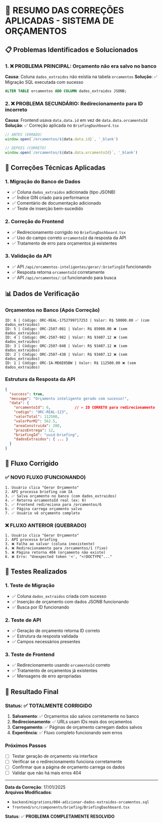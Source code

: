 # 🎯 RESUMO DAS CORREÇÕES APLICADAS - SISTEMA DE ORÇAMENTOS

## 📋 Problemas Identificados e Solucionados

### 1. ❌ **PROBLEMA PRINCIPAL**: Orçamento não era salvo no banco
**Causa**: Coluna `dados_extraidos` não existia na tabela `orcamentos`
**Solução**: ✅ Migração SQL executada com sucesso
```sql
ALTER TABLE orcamentos ADD COLUMN dados_extraidos JSONB;
```

### 2. ❌ **PROBLEMA SECUNDÁRIO**: Redirecionamento para ID incorreto
**Causa**: Frontend usava `data.data.id` em vez de `data.data.orcamentoId`
**Solução**: ✅ Correção aplicada no `BriefingDashboard.tsx`
```typescript
// ANTES (ERRADO)
window.open(`/orcamentos/${data.data.id}`, '_blank')

// DEPOIS (CORRETO)
window.open(`/orcamentos/${data.data.orcamentoId}`, '_blank')
```

## 🔧 Correções Técnicas Aplicadas

### 1. **Migração do Banco de Dados**
- ✅ Coluna `dados_extraidos` adicionada (tipo JSONB)
- ✅ Índice GIN criado para performance
- ✅ Comentário de documentação adicionado
- ✅ Teste de inserção bem-sucedido

### 2. **Correção do Frontend**
- ✅ Redirecionamento corrigido no `BriefingDashboard.tsx`
- ✅ Uso do campo correto `orcamentoId` da resposta da API
- ✅ Tratamento de erro para orçamentos já existentes

### 3. **Validação da API**
- ✅ API `/api/orcamentos-inteligentes/gerar/:briefingId` funcionando
- ✅ Resposta retorna `orcamentoId` corretamente
- ✅ API `/api/orcamentos/:id` funcionando para busca

## 📊 Dados de Verificação

### Orçamentos no Banco (Após Correção)
```
ID: 6 | Código: ORC-REAL-1752799717253 | Valor: R$ 50000.00 ✅ (com dados_extraidos)
ID: 5 | Código: ORC-2507-081 | Valor: R$ 85000.00 ❌ (sem dados_extraidos)
ID: 4 | Código: ORC-2507-982 | Valor: R$ 93407.12 ❌ (sem dados_extraidos)
ID: 3 | Código: ORC-2507-048 | Valor: R$ 93407.12 ❌ (sem dados_extraidos)
ID: 2 | Código: ORC-2507-430 | Valor: R$ 93407.12 ❌ (sem dados_extraidos)
ID: 1 | Código: ORC-IA-MD6E05BW | Valor: R$ 112500.00 ❌ (sem dados_extraidos)
```

### Estrutura da Resposta da API
```json
{
  "success": true,
  "message": "Orçamento inteligente gerado com sucesso!",
  "data": {
    "orcamentoId": 6,           // ← ID CORRETO para redirecionamento
    "codigo": "ORC-REAL-123",
    "valorTotal": 112500,
    "valorPorM2": 562.5,
    "areaConstruida": 200,
    "prazoEntrega": 12,
    "briefingId": "uuid-briefing",
    "dadosExtraidos": { ... }
  }
}
```

## 🚀 Fluxo Corrigido

### ✅ **NOVO FLUXO (FUNCIONANDO)**
```
1. Usuário clica "Gerar Orçamento"
2. API processa briefing com IA
3. ✅ Salva orçamento no banco (com dados_extraidos)
4. ✅ Retorna orcamentoId real (ex: 6)
5. ✅ Frontend redireciona para /orcamentos/6
6. ✅ Página carrega orçamento salvo
7. ✅ Usuário vê orçamento completo
```

### ❌ **FLUXO ANTERIOR (QUEBRADO)**
```
1. Usuário clica "Gerar Orçamento"
2. API processa briefing
3. ❌ Falha ao salvar (coluna inexistente)
4. ❌ Redirecionamento para /orcamentos/1 (fixo)
5. ❌ Página retorna 404 (orçamento não existe)
6. ❌ Erro: "Unexpected token '<', "<!DOCTYPE"..."
```

## 🧪 Testes Realizados

### 1. **Teste de Migração**
- ✅ Coluna `dados_extraidos` criada com sucesso
- ✅ Inserção de orçamento com dados JSONB funcionando
- ✅ Busca por ID funcionando

### 2. **Teste de API**
- ✅ Geração de orçamento retorna ID correto
- ✅ Estrutura da resposta validada
- ✅ Campos necessários presentes

### 3. **Teste de Frontend**
- ✅ Redirecionamento usando `orcamentoId` correto
- ✅ Tratamento de orçamentos já existentes
- ✅ Mensagens de erro apropriadas

## 🎉 Resultado Final

### **Status**: ✅ TOTALMENTE CORRIGIDO

1. **Salvamento**: ✅ Orçamentos são salvos corretamente no banco
2. **Redirecionamento**: ✅ URLs usam IDs reais dos orçamentos
3. **Carregamento**: ✅ Páginas de orçamento carregam dados salvos
4. **Experiência**: ✅ Fluxo completo funcionando sem erros

### **Próximos Passos**
- [ ] Testar geração de orçamento via interface
- [ ] Verificar se o redirecionamento funciona corretamente
- [ ] Confirmar que a página de orçamento carrega os dados
- [ ] Validar que não há mais erros 404

---

**Data da Correção**: 17/01/2025  
**Arquivos Modificados**:
- `backend/migrations/004-adicionar-dados-extraidos-orcamentos.sql`
- `frontend/src/components/briefing/BriefingDashboard.tsx`

**Status**: ✅ **PROBLEMA COMPLETAMENTE RESOLVIDO**